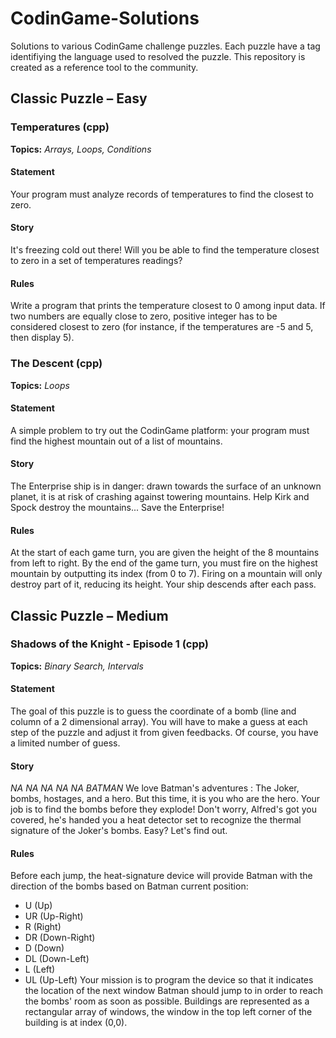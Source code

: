 # CodinGame-Solutions
Solutions to various CodinGame challenge puzzles. Each puzzle have a tag identifiying the language used to resolved the puzzle. This repository is created as a reference tool to the community.

## Classic Puzzle – Easy

### Temperatures (cpp)
**Topics:** *Arrays, Loops, Conditions*

#### Statement
Your program must analyze records of temperatures to find the closest to zero.

#### Story
It's freezing cold out there! Will you be able to find the temperature closest to zero in a set of temperatures readings?

#### Rules
Write a program that prints the temperature closest to 0 among input data. If two numbers are equally close to zero, positive integer has to be considered closest to zero (for instance, if the temperatures are -5 and 5, then display 5).

### The Descent (cpp)
**Topics:** *Loops*

#### Statement
A simple problem to try out the CodinGame platform: your program must find the highest mountain out of a list of mountains.

#### Story
The Enterprise ship is in danger: drawn towards the surface of an unknown planet, it is at risk of crashing against towering mountains. Help Kirk and Spock destroy the mountains... Save the Enterprise!

#### Rules
At the start of each game turn, you are given the height of the 8 mountains from left to right. By the end of the game turn, you must fire on the highest mountain by outputting its index (from 0 to 7). Firing on a mountain will only destroy part of it, reducing its height. Your ship descends after each pass.

## Classic Puzzle – Medium

### Shadows of the Knight - Episode 1 (cpp)
**Topics:** *Binary Search, Intervals*

#### Statement
The goal of this puzzle is to guess the coordinate of a bomb (line and column of a 2 dimensional array). You will have to make a guess at each step of the puzzle and adjust it from given feedbacks. Of course, you have a limited number of guess.

#### Story
*NA NA NA NA NA BATMAN*
We love Batman's adventures : The Joker, bombs, hostages, and a hero. But this time, it is you who are the hero. Your job is to find the bombs before they explode! Don't worry, Alfred's got you covered, he's handed you a heat detector set to recognize the thermal signature of the Joker's bombs. Easy? Let's find out.

#### Rules
Before each jump, the heat-signature device will provide Batman with the direction of the bombs based on Batman current position:
  * U (Up)
  * UR (Up-Right)
  * R (Right)
  * DR (Down-Right)
  * D (Down)
  * DL (Down-Left)
  * L (Left)
  * UL (Up-Left)
Your mission is to program the device so that it indicates the location of the next window Batman should jump to in order to reach the bombs' room as soon as possible. Buildings are represented as a rectangular array of windows, the window in the top left corner of the building is at index (0,0).
